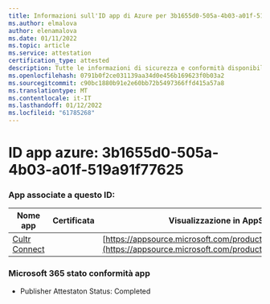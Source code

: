 ```yaml
---
title: Informazioni sull'ID app di Azure per 3b1655d0-505a-4b03-a01f-519a91f77625
ms.author: elmalova
author: elenamalova
ms.date: 01/11/2022
ms.topic: article
ms.service: attestation
certification_type: attested
description: Tutte le informazioni di sicurezza e conformità disponibili per 3b1655d0-505a-4b03-a01f-519a91f77625.
ms.openlocfilehash: 0791b0f2ce031139aa34d0e456b169623f0b03a2
ms.sourcegitcommit: c90bc1880b91e2e60bb72b5497366ffd415a57a8
ms.translationtype: MT
ms.contentlocale: it-IT
ms.lasthandoff: 01/12/2022
ms.locfileid: "61785268"
---
```

# <a name="azure-app-id-3b1655d0-505a-4b03-a01f-519a91f77625"></a>ID app azure: 3b1655d0-505a-4b03-a01f-519a91f77625


### <a name="apps-associated-with-this-id"></a>App associate a questo ID:
| **Nome app** | **Certificata** | **Visualizzazione in AppSource** |
|--------------|---------------|-----------------------|
| [Cultr Connect](https://docs.microsoft.com/microsoft-365-app-certification/forward/WA200003008) |  | [https://appsource.microsoft.com/product/office/WA200003008](https://appsource.microsoft.com/product/office/WA200003008) |

### <a name="microsoft-365-app-compliance-status"></a>Microsoft 365 stato conformità app
- Publisher Attestaton Status: Completed
